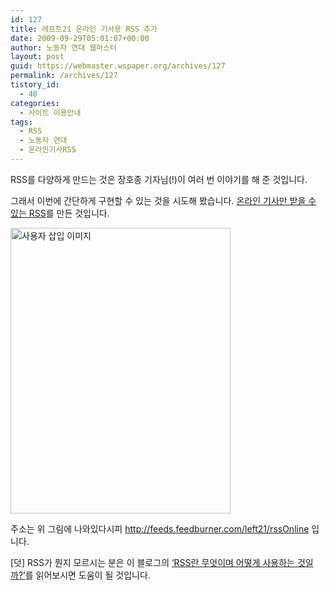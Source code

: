 ```yaml
---
id: 127
title: 레프트21 온라인 기사용 RSS 추가
date: 2009-09-29T05:01:07+00:00
author: 노동자 연대 웹마스터
layout: post
guid: https://webmaster.wspaper.org/archives/127
permalink: /archives/127
tistory_id:
  - 40
categories:
  - 사이트 이용안내
tags:
  - RSS
  - 노동자 연대
  - 온라인기사RSS
---
```

RSS를 다양하게 만드는 것은 장호종 기자님(!)이 여러 번 이야기를 해 준 것입니다. 

그래서 이번에 간단하게 구현할 수 있는 것을 시도해 봤습니다. <a href="http://feeds.feedburner.com/left21/rssOnline" target="_blank">온라인 기사만 받을 수 있는 RSS</a>를 만든 것입니다.

<img src="https://webmaster.wspaper.org/wp-content/uploads/1/cfile10.uf.180294544D0847203A3CA2.jpg" class="aligncenter" width="352" height="457" alt="사용자 삽입 이미지" />

주소는 위 그림에 나와있다시피 http://feeds.feedburner.com/left21/rssOnline 입니다.

[덧] RSS가 뭔지 모르시는 분은 이 블로그의 <a target="_blank" href="https://webmaster.wspaper.org/webmaster/7" class="broken_link">‘RSS란 무엇이며 어떻게 사용하는 것일까?’</a>를 읽어보시면 도움이 될 것입니다.